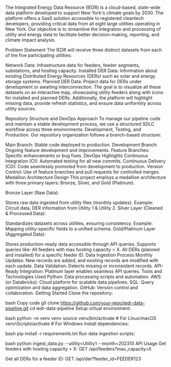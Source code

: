 The Integrated Energy Data Resource (IEDR) is a cloud-based, state-wide data platform developed to support New York's climate goals by 2030. The platform offers a SaaS solution accessible to registered cleantech developers, providing critical data from all eight large utilities operating in New York. Our objective is to streamline the integration and processing of utility and energy data to facilitate better decision-making, reporting, and climate impact analysis.

Problem Statement
The IEDR will receive three distinct datasets from each of the five participating utilities:

Network Data: Infrastructure data for feeders, feeder segments, substations, and hosting capacity.
Installed DER Data: Information about existing Distributed Energy Resources (DERs) such as solar and energy storage systems.
Planned DER Data: Project data for DERs under development or awaiting interconnection.
The goal is to visualize all these datasets on an interactive map, showcasing utility feeders along with icons for installed and planned DERs. Additionally, the platform will highlight missing data, provide refresh statistics, and ensure data uniformity across utility sources.

Repository Structure and DevOps Approach
To manage our pipeline code and maintain a stable development process, we use a structured SDLC workflow across three environments: Development, Testing, and Production. Our repository organization follows a branch-based structure:

Main Branch: Stable code deployed to production.
Development Branch: Ongoing feature development and improvements.
Feature Branches: Specific enhancements or bug fixes.
DevOps Highlights
Continuous Integration (CI): Automated testing for all new commits.
Continuous Delivery (CD): Code seamlessly promoted from development to production.
Version Control: Use of feature branches and pull requests for controlled merges.
Medallion Architecture Design
This project employs a medallion architecture with three primary layers: Bronze, Silver, and Gold (Platinum).

Bronze Layer (Raw Data):

Stores raw data ingested from utility files (monthly updates).
Example: Circuit data, DER information from Utility 1 & Utility 2.
Silver Layer (Cleaned & Processed Data):

Standardizes datasets across utilities, ensuring consistency.
Example: Mapping utility-specific fields to a unified schema.
Gold/Platinum Layer (Aggregated Data):

Stores production-ready data accessible through API queries.
Supports queries like:
All feeders with max hosting capacity > X.
All DERs (planned and installed) for a specific feeder ID.
Data Ingestion Process
Monthly Updates: New records are added, and existing records are modified with each update.
Data Validation: Detects missing or inconsistent records.
API-Ready Integration: Platinum layer enables seamless API queries.
Tools and Technologies Used
Python: Data processing scripts and automation.
AWS (or Databricks): Cloud platform for scalable data pipelines.
SQL: Query optimization and data aggregation.
GitHub: Version control and collaboration.
Getting Started
Clone the repository:

bash
Copy code
git clone https://github.com/your-repo/iedr-data-pipeline.git
cd iedr-data-pipeline
Setup virtual environment:

bash
python -m venv venv
source venv/bin/activate  # For Linux/macOS
venv\Scripts\activate  # For Windows
Install dependencies:

bash
pip install -r requirements.txt
Run data ingestion scripts:

bash
python ingest_data.py --utility=Utility1 --month=202310
API Usage
Get feeders with hosting capacity > X:
GET /api/feeders?max_capacity=X

Get all DERs for a feeder ID:
GET /api/der?feeder_id=FEEDER123

